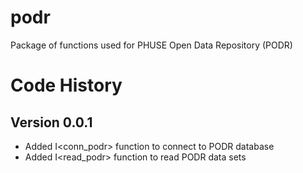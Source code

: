 # podr
Package of functions used for PHUSE Open Data Repository (PODR)


# Code History
## Version 0.0.1
* Added I<conn_podr> function to connect to PODR database
* Added I<read_podr> function to read PODR data sets
